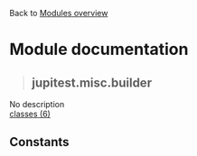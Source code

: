 Back to [Modules overview](https://github.com/pyrustic/jupitest/blob/master/docs/modules/README.md)
  
# Module documentation
>## jupitest.misc.builder
No description
<br>
[classes (6)](https://github.com/pyrustic/jupitest/blob/master/docs/modules/content/jupitest.misc.builder/classes.md)


## Constants
```python

```


